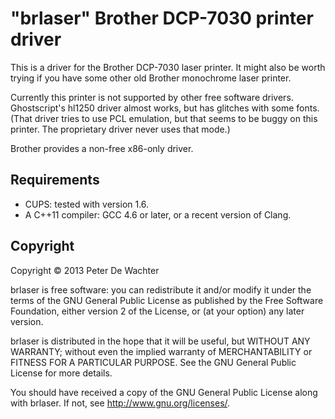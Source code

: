 "brlaser" Brother DCP-7030 printer driver
=========================================

This is a driver for the Brother DCP-7030 laser printer. It might also
be worth trying if you have some other old Brother monochrome laser
printer.

Currently this printer is not supported by other free software
drivers. Ghostscript's hl1250 driver almost works, but has glitches
with some fonts. (That driver tries to use PCL emulation, but that
seems to be buggy on this printer. The proprietary driver never uses
that mode.)

Brother provides a non-free x86-only driver.

Requirements
------------

* CUPS: tested with version 1.6.
* A C++11 compiler: GCC 4.6 or later, or a recent version of Clang.

Copyright
---------

Copyright © 2013 Peter De Wachter

brlaser is free software: you can redistribute it and/or modify
it under the terms of the GNU General Public License as published by
the Free Software Foundation, either version 2 of the License, or
(at your option) any later version.

brlaser is distributed in the hope that it will be useful,
but WITHOUT ANY WARRANTY; without even the implied warranty of
MERCHANTABILITY or FITNESS FOR A PARTICULAR PURPOSE.  See the
GNU General Public License for more details.

You should have received a copy of the GNU General Public License
along with brlaser.  If not, see <http://www.gnu.org/licenses/>.
